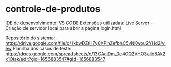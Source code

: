 # controle-de-produtos


IDE de desenvolvimento: VS CODE
Extensões utilizadas: Live Server - Criação de servidor local para abrir a página login.html

Repositório do sistema: https://drive.google.com/file/d/1kbwDZtH7y8XPihZefbhC5vNKwou2YHd2/view
Planilha dos casos de teste: https://docs.google.com/spreadsheets/d/13CAaiDm_0e4GQ2VHO3aiiq8Ak2x1QIak/edit?gid=1656883547#gid=1656883547